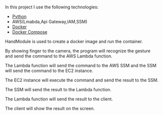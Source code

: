 In this project I use the following technologies:
- [Python](https://www.python.org/)
- AWS(Lmabda,Api Gateway,IAM,SSM)
- [Docker](https://www.docker.com/)
- [Docker Compose](https://docs.docker.com/compose/)

HandModule is used to create a docker image and run the container.

 By showing finger to the camera, the program will recognize the gesture and send the command to the AWS Lambda function.
 
The Lambda function will send the command to the AWS SSM and the SSM will send the command to the EC2 instance.

The EC2 instance will execute the command and send the result to the SSM.

The SSM will send the result to the Lambda function.

The Lambda function will send the result to the client.

The client will show the result on the screen.

